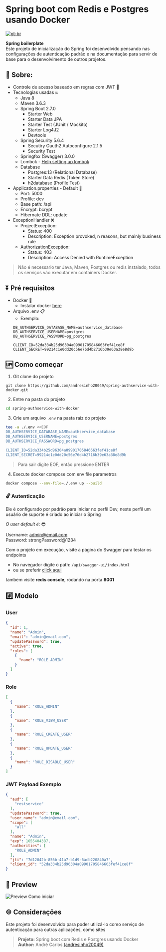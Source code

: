 # Spring boot com Redis e Postgres usando Docker

[![pt-br](https://img.shields.io/badge/lang-pt--br-green.svg)](https://github.com/andresinho20049/spring-authservice-with-docker/blob/master/README.pt-br.md)

**Spring boilerplate** <br/>
Este projeto de inicialização do Spring foi desenvolvido pensando nas configurações de autenticação padrão e na documentação para servir de base para o desenvolvimento de outros projetos.


## :speech_balloon: Sobre:
 - Controle de acesso baseado em regras com JWT :key:
 - Tecnologias usadas :on:
    - Java 8
    - Maven 3.6.3
    - Spring Boot 2.7.0
    	- Starter Web
     	- Starter Data JPA
      	- Starter Test (JUnit / Mockito)
      	- Starter Log4J2
      	- Devtools
    - Spring Security 5.6.4     
    	- Secutiry Oauth2 Autoconfigure 2.1.5
     	- Security Test 
    - Springfox (Swagger) 3.0.0
    - Lombok - [Help setting up lombok](https://projectlombok.org/setup/eclipse)
    - Database
    	- Postgres:13 (Relational Database)
    	- Starter Data Redis (Token Store)
     	- h2database (Profile Test)
- Application.properties - Default :page_with_curl:
    - Port: 5000
    - Profile: dev
    - Base path: /api
    - Encrypt: bcrypt
    - Hibernate DDL: update
- ExceptionHandler :x:
    - ProjectException:
        - Status: 400
        - Description: Exception provoked, n reasons, but mainly business rule
    - AuthorizationException:
        - Status: 403
        - Description: Access Denied with RuntimeException
        
> Não é necessario ter Java, Maven, Postgres ou redis instalado, todos os serviços vão executar em containers Docker.

## :arrow_double_down: Pré requisitos
 - Docker :arrow_down_small:
    - Instalar docker [here](https://docs.docker.com/engine/install/)
 - Arquivo .env :clipboard:
    - Exemplo:
    ```properties
    DB_AUTHSERVICE_DATABASE_NAME=authservice_database
    DB_AUTHSERVICE_USERNAME=postgres
    DB_AUTHSERVICE_PASSWORD=pg_postgres

    CLIENT_ID=52da334b25d96304a09901705846663fef41ce8f
    CLIENT_SECRET=99214c1e0dd20c56e76d4b2716b39e63a38e8d9b
    ```

## :up: Como começar
1. Git clone do projeto
 ```git
 git clone https://github.com/andresinho20049/spring-authservice-with-docker.git
 ```
 
2. Entre na pasta do projeto
```sh
cd spring-authservice-with-docker
```
 
3. Crie um arquivo `.env` na pasta raiz do projeto
```sh
tee -a ./.env <<EOF
DB_AUTHSERVICE_DATABASE_NAME=authservice_database
DB_AUTHSERVICE_USERNAME=postgres
DB_AUTHSERVICE_PASSWORD=pg_postgres

CLIENT_ID=52da334b25d96304a09901705846663fef41ce8f
CLIENT_SECRET=99214c1e0dd20c56e76d4b2716b39e63a38e8d9b
```
> Para sair digite EOF, então pressione ENTER

4. Execute docker compose com env file parametros
```sh
docker compose --env-file=./.env up --build
```

### :unlock: Autenticação
Ele é configurado por padrão para iniciar no perfil Dev,
neste perfil um usuário de suporte é criado ao iniciar o Spring

_O user default é_: :sunglasses: <br/>	
Username: admin@email.com   
Password: strongPassword@1234

Com o projeto em execução, visite a página do Swagger para testar os endpoints
  - No navegador digite o path: `/api/swagger-ui/index.html`
  - ou se preferir [click aqui](http://localhost:5000/api/swagger-ui/index.html)

tambem visite **redis console**, rodando na porta **8001**

## :hash: Modelo
### User
```json
{
  "id": 1,
  "name": "Admin",
  "email": "admin@email.com",
  "updatePassword": true,
  "active": true,
  "roles": [
    {
      "name": "ROLE_ADMIN"
    }
  ]
}
```

### Role
```json
[
  {
    "name": "ROLE_ADMIN"
  },
  {
    "name": "ROLE_VIEW_USER"
  },
  {
    "name": "ROLE_CREATE_USER"
  },
  {
    "name": "ROLE_UPDATE_USER"
  },
  {
    "name": "ROLE_DISABLE_USER"
  }
]
```

### JWT Payload Exemplo
```json
{
  "aud": [
    "restservice"
  ],
  "updatePassword": true,
  "user_name": "admin@email.com",
  "scope": [
    "all"
  ],
  "name": "Admin",
  "exp": 1655404387,
  "authorities": [
    "ROLE_ADMIN"
  ],
  "jti": "7d12042b-856b-41a7-b1d9-6acb220840a7",
  "client_id": "52da334b25d96304a09901705846663fef41ce8f"
}
```

## :movie_camera: Preview
![Preview](https://github.com/andresinho20049/spring-authservice-with-docker/blob/master/media/preview-started.gif)
Como iniciar

## :copyright: Considerações
Este projeto foi desenvolvido para poder utilizá-lo como serviço de autenticação para outras aplicações, como sites

> **Projeto:** Spring boot com Redis e Postgres usando Docker      
> **Author:** André Carlos [(andresinho20049)](https://github.com/andresinho20049)       
